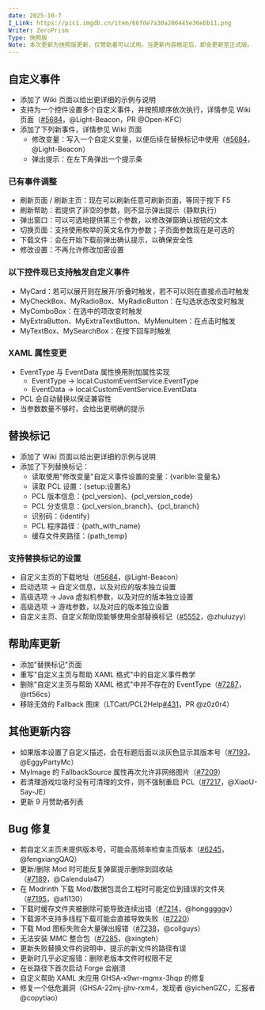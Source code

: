 ```yaml
---
date: 2025-10-7
I_Link: https://pic1.imgdb.cn/item/66fde7a30a206445e36ebb11.png
Writer: ZeroPrism
Type: 快照版
Note: 本次更新为快照版更新，仅赞助者可以试用。当更新内容稳定后，即会更新至正式版。
---
```

## 自定义事件

- 添加了 Wiki 页面以给出更详细的示例与说明
- <paracolor color="Orange"/>支持为一个控件设置多个自定义事件，并按照顺序依次执行，详情参见 Wiki 页面（[#5684](https://github.com/Meloong-Git/PCL/issues/5684)，@Light-Beacon，PR @Open-KFC）
- 添加了下列新事件，详情参见 Wiki 页面
  - <paracolor color="Orange"/>修改变量：写入一个自定义变量，以便后续在替换标记中使用（[#5684](https://github.com/Meloong-Git/PCL/issues/5684)，@Light-Beacon）
  - 弹出提示：在左下角弹出一个提示条

### 已有事件调整

- 刷新页面 / 刷新主页：现在可以刷新任意可刷新页面，等同于按下 F5
- 刷新帮助：若提供了非空的参数，则不显示弹出提示（静默执行）
- 弹出窗口：可以可选地提供第三个参数，以修改弹窗确认按钮的文本
- 切换页面：支持使用枚举的英文名作为参数；子页面参数现在是可选的
- 下载文件：会在开始下载前弹出确认提示，以确保安全性
- 修改设置：不再允许修改加密设置

### 以下控件现已支持触发自定义事件

- MyCard：若可以展开则在展开/折叠时触发，若不可以则在直接点击时触发
- MyCheckBox、MyRadioBox、MyRadioButton：在勾选状态改变时触发
- MyComboBox：在选中的项改变时触发
- MyExtraButton、MyExtraTextButton、MyMenuItem：在点击时触发
- MyTextBox、MySearchBox：在按下回车时触发

### XAML 属性变更

- EventType 与 EventData 属性换用附加属性实现
  - EventType → local:CustomEventService.EventType
  - EventData → local:CustomEventService.EventData
- PCL 会自动替换以保证兼容性
- 当参数数量不够时，会给出更明确的提示

## 替换标记

- 添加了 Wiki 页面以给出更详细的示例与说明
- 添加了下列替换标记：
  - 读取使用"修改变量"自定义事件设置的变量：{varible:变量名}
  - 读取 PCL 设置：{setup:设置名}
  - PCL 版本信息：{pcl_version}、{pcl_version_code}
  - PCL 分支信息：{pcl_version_branch}、{pcl_branch}
  - 识别码：{identify}
  - PCL 程序路径：{path_with_name}
  - 缓存文件夹路径：{path_temp}

### 支持替换标记的设置

- <paracolor color="Orange"/>自定义主页的下载地址（[#5684](https://github.com/Meloong-Git/PCL/issues/5684)，@Light-Beacon）
- 启动选项 → 自定义信息，以及对应的版本独立设置
- 高级选项 → Java 虚拟机参数，以及对应的版本独立设置
- 高级选项 → 游戏参数，以及对应的版本独立设置
- <paracolor color="Orange"/>自定义主页、自定义帮助现能够使用全部替换标记（[#5552](https://github.com/Meloong-Git/PCL/issues/5552)，@zhuluzyy）

## 帮助库更新

- 添加"替换标记"页面
- 重写"自定义主页与帮助 XAML 格式"中的自定义事件教学
- <paracolor color="Orange"/>删除"自定义主页与帮助 XAML 格式"中并不存在的 EventType（[#7287](https://github.com/Meloong-Git/PCL/issues/7287)，@rt56cs）
- <paracolor color="Orange"/>移除无效的 Fallback 图床（LTCatt/PCL2Help[#431](https://github.com/Meloong-Git/PCL/issues/431)，PR @z0z0r4）

## 其他更新内容

- <paracolor color="Orange"/>如果版本设置了自定义描述，会在标题后面以淡灰色显示其版本号（[#7193](https://github.com/Meloong-Git/PCL/issues/7193)，@EggyPartyMc）
- <paracolor color="Orange"/>MyImage 的 FallbackSource 属性再次允许非网络图片（[#7209](https://github.com/Meloong-Git/PCL/issues/7209)）
- <paracolor color="Orange"/>若清理游戏垃圾时没有可清理的文件，则不强制重启 PCL（[#7217](https://github.com/Meloong-Git/PCL/issues/7217)，@XiaoU-Say-JE）
- 更新 9 月赞助者列表

## Bug 修复

- <paracolor color="Orange"/>若自定义主页未提供版本号，可能会高频率检查主页版本（[#6245](https://github.com/Meloong-Git/PCL/issues/6245)，@fengxiangQAQ）
- <paracolor color="Orange"/>更新/删除 Mod 时可能反复弹窗提示删除到回收站（[#7189](https://github.com/Meloong-Git/PCL/issues/7189)，@Calendula47）
- <paracolor color="Orange"/>在 Modrinth 下载 Mod/数据包混合工程时可能定位到错误的文件夹（[#7195](https://github.com/Meloong-Git/PCL/issues/7195)，@afi130）
- <paracolor color="Orange"/>下载时缓存文件夹被删除可能导致连续出错（[#7214](https://github.com/Meloong-Git/PCL/issues/7214)，@hongggggv）
- <paracolor color="Orange"/>下载源不支持多线程下载可能会直接导致失败（[#7220](https://github.com/Meloong-Git/PCL/issues/7220)）
- <paracolor color="Orange"/>下载 Mod 图标失败会大量弹出报错（[#7238](https://github.com/Meloong-Git/PCL/issues/7238)，@collguys）
- <paracolor color="Orange"/>无法安装 MMC 整合包（[#7285](https://github.com/Meloong-Git/PCL/issues/7285)，@xingteh）
- 更新失败替换文件的说明中，提示的新文件的路径有误
- 更新时几乎必定报错：删除老版本文件时权限不足
- 在长路径下首次启动 Forge 会崩溃
- 自定义帮助 XAML 未应用 GHSA-x9wr-mgmx-3hqp 的修复
- <paracolor color="Red"/>修复一个低危漏洞（GHSA-22mj-jjhv-rxm4，发现者 @yichenGZC，汇报者 @copytiao）
